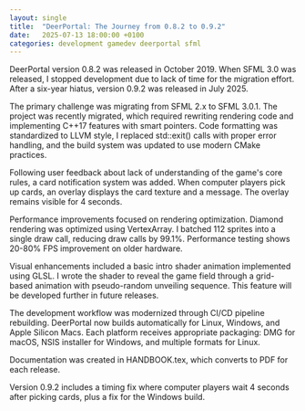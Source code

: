 ```yaml
---
layout: single
title:  "DeerPortal: The Journey from 0.8.2 to 0.9.2"
date:   2025-07-13 18:00:00 +0100
categories: development gamedev deerportal sfml
---
```


DeerPortal version 0.8.2 was released in October 2019. When SFML 3.0 was released, I stopped development due to lack of time for the migration effort. After a six-year hiatus, version 0.9.2 was released in July 2025.

The primary challenge was migrating from SFML 2.x to SFML 3.0.1. The project was recently migrated, which required rewriting rendering code and implementing C++17 features with smart pointers. Code formatting was standardized to LLVM style, I replaced std::exit() calls with proper error handling, and the build system was updated to use modern CMake practices.

Following user feedback about lack of understanding of the game's core rules, a card notification system was added. When computer players pick up cards, an overlay displays the card texture and a message. The overlay remains visible for 4 seconds.

Performance improvements focused on rendering optimization. Diamond rendering was optimized using VertexArray. I batched 112 sprites into a single draw call, reducing draw calls by 99.1%. Performance testing shows 20-80% FPS improvement on older hardware.

Visual enhancements included a basic intro shader animation implemented using GLSL. I wrote the shader to reveal the game field through a grid-based animation with pseudo-random unveiling sequence. This feature will be developed further in future releases.

The development workflow was modernized through CI/CD pipeline rebuilding. DeerPortal now builds automatically for Linux, Windows, and Apple Silicon Macs. Each platform receives appropriate packaging: DMG for macOS, NSIS installer for Windows, and multiple formats for Linux.

Documentation was created in HANDBOOK.tex, which converts to PDF for each release.

Version 0.9.2 includes a timing fix where computer players wait 4 seconds after picking cards, plus a fix for the Windows build.